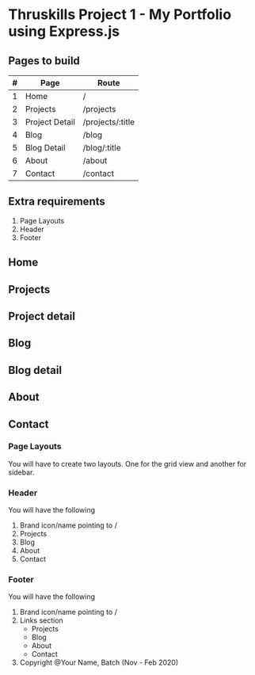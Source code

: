 # Thruskills Project 1 - My Portfolio using Express.js

## Pages to build 

| #  | Page             | Route             |
|----|------------------|-------------------|
| 1  | Home             | /                 |
| 2  | Projects         | /projects         |
| 3  | Project Detail   | /projects/:title  |
| 4  | Blog             | /blog             |
| 5  | Blog Detail      | /blog/:title      |
| 6  | About            | /about            |
| 7  | Contact          | /contact          |

## Extra requirements
1. Page Layouts
2. Header
3. Footer

## Home

## Projects

## Project detail

## Blog

## Blog detail

## About

## Contact

### Page Layouts
You will have to create two layouts. One for the grid view and another for sidebar.

### Header
You will have the following
1. Brand icon/name pointing to /
2. Projects
3. Blog
4. About
5. Contact

### Footer
You will have the following
1. Brand icon/name pointing to /
2. Links section
    - Projects
    - Blog
    - About
    - Contact
3. Copyright @Your Name, Batch (Nov - Feb 2020)